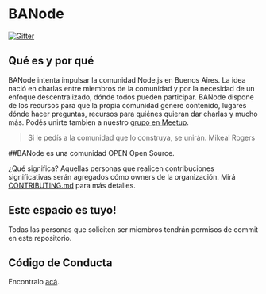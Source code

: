 # BANode

[![Gitter](https://badges.gitter.im/Join%20Chat.svg)](https://gitter.im/banode/miembros?utm_source=badge&utm_medium=badge&utm_campaign=pr-badge)

## Qué es y por qué

BANode intenta impulsar la comunidad Node.js en Buenos Aires. La idea nació en charlas entre miembros de la comunidad y por la necesidad de un enfoque descentralizado, dónde todos pueden participar. BANode dispone de los recursos para que la propia comunidad genere contenido, lugares dónde hacer preguntas, recursos para quiénes quieran dar charlas y mucho más. Podés unirte tambien a nuestro [grupo en Meetup][1].

> Si le pedís a la comunidad que lo construya, se unirán. Mikeal Rogers


##BANode es una comunidad OPEN Open Source. 

¿Qué significa? Aquellas personas que realicen contribuciones significativas serán agregados cómo owners de la organización. Mirá [CONTRIBUTING.md][2] para más detalles.

## Este espacio es tuyo!
Todas las personas que soliciten ser miembros tendrán permisos de commit en este repositorio.

## Código de Conducta
Encontralo [acá][3].

[1]: http://www.meetup.com/BANode-Meetup/
[2]: https://github.com/banode/miembros/blob/master/CONTRIBUTING.md
[3]: https://github.com/banode/miembros/blob/master/CONDUCT.md
